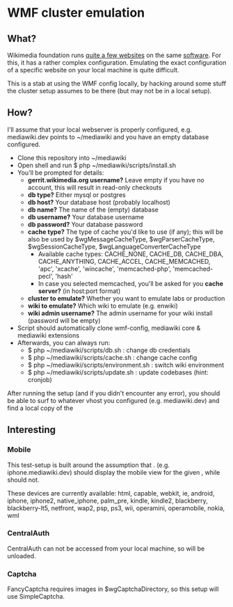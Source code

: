 # WMF cluster emulation

## What?
Wikimedia foundation runs [quite a few websites](https://wikimediafoundation.org/wiki/Our_projects) on the same [software](http://www.mediawiki.org).
For this, it has a rather complex configuration. Emulating the exact configuration of a specific website on your local machine is quite difficult.

This is a stab at using the WMF config locally, by hacking around some stuff the cluster setup assumes to be there (but may not be in a local setup).

## How?
I'll assume that your local webserver is properly configured, e.g. mediawiki.dev points to ~/mediawiki and you have an empty database configured.

* Clone this repository into ~/mediawiki
* Open shell and run $ php ~/mediawiki/scripts/install.sh
* You'll be prompted for details:
    * **gerrit.wikimedia.org username?** Leave empty if you have no account, this will result in read-only checkouts
    * **db type?** Either mysql or postgres
    * **db host?** Your database host (probably localhost)
    * **db name?** The name of the (empty) database
    * **db username?** Your database username
    * **db password?** Your database password
    * **cache type?** The type of cache you'd like to use (if any); this will be also be used by $wgMessageCacheType, $wgParserCacheType, $wgSessionCacheType, $wgLanguageConverterCacheType
        * Available cache types: CACHE_NONE, CACHE_DB, CACHE_DBA, CACHE_ANYTHING, CACHE_ACCEL, CACHE_MEMCACHED, 'apc', 'xcache', 'wincache', 'memcached-php', 'memcached-pecl', 'hash'
        * In case you selected memcached, you'll be asked for you **cache server?** (in host:port format)
    * **cluster to emulate?** Whether you want to emulate labs or production
    * **wiki to emulate?** Which wiki to emulate (e.g. enwiki)
    * **wiki admin username?** The admin username for your wiki install (password will be empty)
* Script should automatically clone wmf-config, mediawiki core & mediawiki extensions
* Afterwards, you can always run:
    * $ php ~/mediawiki/scripts/db.sh : change db credentials
    * $ php ~/mediawiki/scripts/cache.sh : change cache config
    * $ php ~/mediawiki/scripts/environment.sh : switch wiki environment
    * $ php ~/mediawiki/scripts/update.sh : update codebases (hint: cronjob)

After running the setup (and if you didn't encounter any error), you should be able to surf to whatever vhost you configured (e.g. mediawiki.dev) and find a local copy of the

## Interesting

### Mobile
This test-setup is built around the assumption that <device>.<uri> (e.g. iphone.mediawiki.dev) should display the mobile view for the given <device>, while <uri> should not.

These devices are currently available:
html, capable, webkit, ie, android, iphone, iphone2, native_iphone, palm_pre, kindle, kindle2, blackberry, blackberry-lt5, netfront, wap2, psp, ps3, wii, operamini, operamobile, nokia, wml

### CentralAuth
CentralAuth can not be accessed from your local machine, so will be unloaded.

### Captcha
FancyCaptcha requires images in $wgCaptchaDirectory, so this setup will use SimpleCaptcha.

